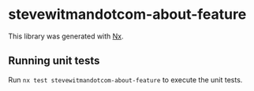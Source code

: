 # stevewitmandotcom-about-feature

This library was generated with [Nx](https://nx.dev).

## Running unit tests

Run `nx test stevewitmandotcom-about-feature` to execute the unit tests.
